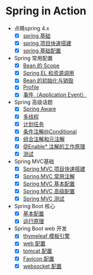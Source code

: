# Spring in Action

* 点睛spring 4.x
    * [x] [spring 基础](DOC/01.Spring-base.md)
    * [x] [spring 项目快速搭建](DOC/01.Spring-start.md)
    * [x] [spring 基础配置](DOC/01.Spring-base-config.md)
* Spring 常用配置
    * [x] [Bean 的 Scope](DOC/02.bean-scope.md)
    * [x] [Spring EL 和资源调用](DOC/02.spring-el.md)
    * [x] [Bean 的初始化与销毁](DOC/02.spring-life.md)
    * [x] [Profile](DOC/02.spring-profile.md)
    * [x] [事件（Application Event）](DOC/02.spring-event.md)
* Spring 高级话题  
    * [x] [Spring Aware](DOC/03.spring-aware.md)
    * [x] [多线程](DOC/03.spring-thread.md)
    * [x] [计划任务](DOC/03.spring-schedule.md)
    * [x] [条件注解@Conditional](DOC/03.spring-condition.md)
    * [x] [组合注解和元注解](03.spring-annotation.md)
    * [x] [@Enable* 注解的工作原理](03.spring-enable.md)
    * [x] [测试](03.spring-test.md)
* Spring MVC基础
    * [x] [Spring MVC 项目快速搭建](DOC/04.spring-mvc-start.md)
    * [x] [Spring MVC 常用注解](DOC/04.spring-mvc-anno.md)
    * [x] [Spring MVC 基本配置](DOC/04.spring-mvc-base-config.md)
    * [x] [Spring MVC 高级配置](DOC/04.spring-mvc-advance-config.md)
    * [x] [Spring MVC 测试](DOC/04.spring-mvc-test.md)
* Spring Boot 核心
    * [x] [基本配置](DOC/05.base-config.md)
    * [x] [运行原理](DOC/05.work-principle.md)
* Spring Boot web 开发
    * [x] [thymeleaf 模板引擎](DOC/06.web-thymeleaf.md)
    * [x] [web 配置](DOC/06.web-config.md)
    * [x] [tomcat 配置](DOC/06.web-tomcat.md)
    * [x] [Favicon 配置](DOC/06.web-favicon.md)
    * [x] [websocket 配置](DOC/06.web-websocket.md)